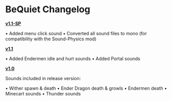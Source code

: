 # BeQuiet Changelog

<b> <a href="https://github.com/Alterux/BeQuiet/releases/download/1.1-SP/BeQuiet-1.1-SP.zip">v1.1-SP</a></b>

• Added menu click sound
• Converted all sound files to mono (for compatibility with the Sound-Physics mod)


<b> <a href="https://github.com/Alterux/BeQuiet/releases/download/1.1/BeQuiet-1.1.zip">v1.1</a></b>

• Added Endermen idle and hurt sounds
• Added Portal sounds


<b> <a href="https://github.com/Alterux/BeQuiet/releases/download/1.0/BeQuiet-1.0.zip">v1.0</a></b>

Sounds included in release version:

• Wither spawn & death
• Ender Dragon death & growls
• Endermen death
• Minecart sounds
• Thunder sounds

